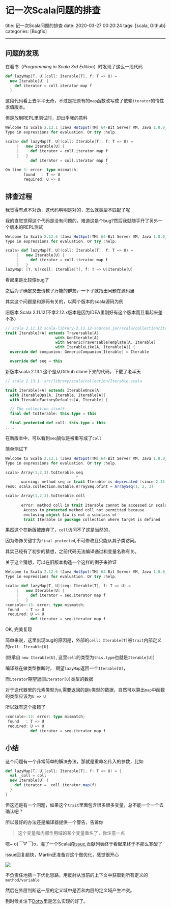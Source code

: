 # 记一次Scala问题的排查

title: 记一次Scala问题的排查
date: 2020-03-27 00:20:24
tags: [scala, Github]
categories: [Bugfix]

---


## 问题的发现

在看书（*Programming in Scala 3rd Edition*）时发现了这么一段代码

```scala
def lazyMap[T, U](coll: Iterable[T], f: T => U) = 
  new Iterable[U] {
    def iterator = coll.iterator map f
  }
```
这段代码看上去平平无奇，不过是把原有的`map`函数改写成了依赖`iterator`的惰性求值版本。

但是放到REPL里测试时，却出乎我的意料
```scala
Welcome to Scala 2.13.1 (Java HotSpot(TM) 64-Bit Server VM, Java 1.8.0_181).
Type in expressions for evaluation. Or try :help.

scala> def lazyMap[T, U](coll: Iterable[T], f: T => U) = 
     |   new Iterable[U] {
     |     def iterator = coll.iterator map f
     |   }
           def iterator = coll.iterator map f
                                            ^
On line 3: error: type mismatch;
        found   : T => U
        required: U => U
```



## 排查过程

我觉得有点不对劲，这代码明明是对的，怎么就类型不匹配了呢

我的直觉觉得这个代码是没有问题的，难道这是个bug?然后我就随手开了另外一个版本的REPL测试

```scala
Welcome to Scala 2.12.6 (Java HotSpot(TM) 64-Bit Server VM, Java 1.8.0_111).
Type in expressions for evaluation. Or try :help.

scala> def lazyMap[T, U](coll: Iterable[T], f: T => U) = 
     |   new Iterable[U] {
     |     def iterator = coll.iterator map f
     |   }
lazyMap: [T, U](coll: Iterable[T], f: T => U)Iterable[U]
```

看起来是比较像bug了

<del>之后为了确定又去请教了万能的群友，一下子就指出问题在源码里</del>

其实这个问题是和源码有关的，以两个版本的scala源码为例

旧版本 Scala 2.11.12(不拿2.12.x版本是因为IDEA里刚好有这个版本而且看起来差不多)

```scala
// scala 2.11.12 scala-library-2.11.12-sources.jar/scala/collection/Iterable.scala
trait Iterable[+A] extends Traversable[A]
                      with GenIterable[A]
                      with GenericTraversableTemplate[A, Iterable]
                      with IterableLike[A, Iterable[A]] {
  override def companion: GenericCompanion[Iterable] = Iterable

  override def seq = this
```

新版本scala 2.13.1 这个是从Github clone下来的代码，下载了老半天

```scala
// scala 2.13.1  src/library/scala/collection/Iterable.scala

trait Iterable[+A] extends IterableOnce[A]
  with IterableOps[A, Iterable, Iterable[A]]
  with IterableFactoryDefaults[A, Iterable] {

  // The collection itself
  final def toIterable: this.type = this

  final protected def coll: this.type = this
....
```

在新版本中，可以看到`seq`貌似是被重写成了`coll`

简单测试下

```scala
Welcome to Scala 2.13.1 (Java HotSpot(TM) 64-Bit Server VM, Java 1.8.0_181).
Type in expressions for evaluation. Or try :help.

scala> Array(1,2,3).toIterable.seq
                               ^
       warning: method seq in trait Iterable is deprecated (since 2.13.0): Iterable.seq always returns the iterable itself
res0: scala.collection.mutable.ArraySeq.ofInt = ArraySeq(1, 2, 3)

scala> Array(1,2,3).toIterable.coll
                               ^
       error: method coll in trait Iterable cannot be accessed in scala.collection.mutable.ArraySeq.ofInt
        Access to protected method coll not permitted because
        enclosing object $iw is not a subclass of
        trait Iterable in package collection where target is defined

```

果然这个在新版被废弃了，`coll`访问不了这是当然的，

因为修饰关键字为`final protected`,不可修改且只能从其子类访问。

其实已经有了初步的猜想，之前代码无法编译通过和变量名称有关。

关于这个猜想，可以在旧版本构造一个这样的例子来验证

```scala
Welcome to Scala 2.12.6 (Java HotSpot(TM) 64-Bit Server VM, Java 1.8.0_111).
Type in expressions for evaluation. Or try :help.

scala> def lazyMap[T, U](seq: Iterable[T], f: T => U) = 
     |   new Iterable[U] {
     |     def iterator = seq.iterator map f
     |   }
<console>:13: error: type mismatch;
 found   : T => U
 required: U => U
           def iterator = seq.iterator map f

```

OK, 完美复现

简单来说，这里出现bug的原因是，外部的`cell: Iterable[T]`被`trait`内部定义的`cell: Iterable[U]`

(继承自 `new Iterable[U]`, 这里`cell`的类型为`this.type`也就是`Iterable[U]`)

编译器在做类型推断时， 期望`lazyMap`返回一个`Iterable[U]`，

而`iterator`期望返回`Iterator[U]`类型的数据

对于迭代器里的元素类型为`U`,需要返回的是`U`类型的数据，自然可以算出`map`中函数的类型应该为`U => U`

所以就有这个报错了

```scala
<console>:13: error: type mismatch;
 found   : T => U
 required: U => U
           def iterator = seq.iterator map f
```





## 小结

这个问题有一个非常简单的解决办法，那就是重命名传入的参数，比如

```scala
def lazyMap[T, U](coll: Iterable[T], f: T => U) = {
  val _coll = coll
  new Iterable[U] {
    def iterator = _coll.iterator.map(f)
  }
}
```

但这还是有一个问题，如果这个`trait`里面包含很多很多变量，总不能一个一个去确认吧？

所以最好的办法还是编译器提供一个警告，告诉你

> 这个变量和内部作用域的某个变量重名了，你注意一点

嗯~ o(*￣▽￣*)o，混了一个Scala的[issue](https://github.com/scala/bug/issues/11921),贡献列表终于看起来终于不那么寒酸了

issue回复超快，Martin还准备对这个做优化，感觉很开心

![](https://counter2015.com/picture/scala-issue-1-1.jpg)

不负责任地猜一下优化思路，用反射从当前的上下文中获取到所有定义的`method/variable`

然后在外层判断这一层的定义域中是否和内层的定义域产生冲突。

到时候关注下[Dotty](https://github.com/lampepfl/dotty/issues/8617)里是怎么实现的好了。